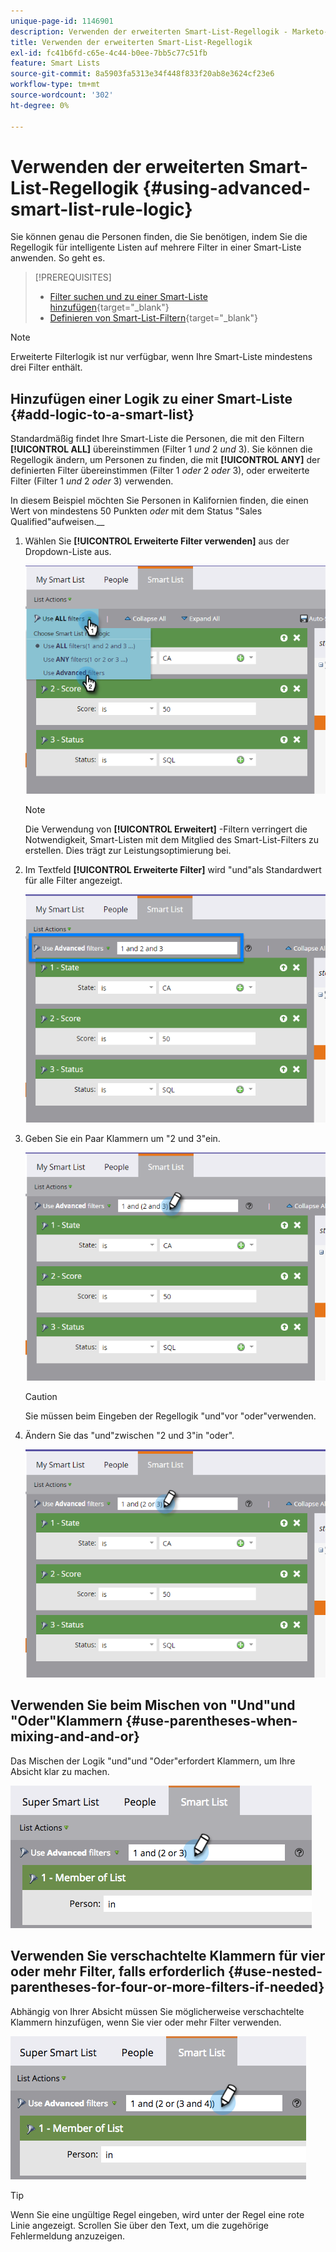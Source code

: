 ```yaml
---
unique-page-id: 1146901
description: Verwenden der erweiterten Smart-List-Regellogik - Marketo-Dokumente - Produktdokumentation
title: Verwenden der erweiterten Smart-List-Regellogik
exl-id: fc41b6fd-c65e-4c44-b0ee-7bb5c77c51fb
feature: Smart Lists
source-git-commit: 8a5903fa5313e34f448f833f20ab8e3624cf23e6
workflow-type: tm+mt
source-wordcount: '302'
ht-degree: 0%

---
```


# Verwenden der erweiterten Smart-List-Regellogik {#using-advanced-smart-list-rule-logic}

Sie können genau die Personen finden, die Sie benötigen, indem Sie die Regellogik für intelligente Listen auf mehrere Filter in einer Smart-Liste anwenden. So geht es.

>[!PREREQUISITES]
>
>* [Filter suchen und zu einer Smart-Liste hinzufügen](/help/marketo/product-docs/core-marketo-concepts/smart-lists-and-static-lists/creating-a-smart-list/find-and-add-filters-to-a-smart-list.md){target="_blank"}
>* [Definieren von Smart-List-Filtern](/help/marketo/product-docs/core-marketo-concepts/smart-lists-and-static-lists/creating-a-smart-list/define-smart-list-filters.md){target="_blank"}

>[!NOTE]
>
>Erweiterte Filterlogik ist nur verfügbar, wenn Ihre Smart-Liste mindestens drei Filter enthält.

## Hinzufügen einer Logik zu einer Smart-Liste {#add-logic-to-a-smart-list}

Standardmäßig findet Ihre Smart-Liste die Personen, die mit den Filtern **[!UICONTROL ALL]** übereinstimmen (Filter 1 _und_ 2 _und_ 3). Sie können die Regellogik ändern, um Personen zu finden, die mit **[!UICONTROL ANY]** der definierten Filter übereinstimmen (Filter 1 _oder_ 2 _oder_ 3), oder erweiterte Filter (Filter 1 _und_ 2 _oder_ 3) verwenden.

In diesem Beispiel möchten Sie Personen in Kalifornien finden, die einen Wert von mindestens 50 Punkten _oder_ mit dem Status &quot;Sales Qualified&quot;aufweisen.__

1. Wählen Sie **[!UICONTROL Erweiterte Filter verwenden]** aus der Dropdown-Liste aus.

   ![](assets/one.png)

   >[!NOTE]
   >
   >Die Verwendung von **[!UICONTROL Erweitert]** -Filtern verringert die Notwendigkeit, Smart-Listen mit dem Mitglied des Smart-List-Filters zu erstellen. Dies trägt zur Leistungsoptimierung bei.

1. Im Textfeld **[!UICONTROL Erweiterte Filter]** wird &quot;und&quot;als Standardwert für alle Filter angezeigt.

   ![](assets/two-2.png)

1. Geben Sie ein Paar Klammern um &quot;2 und 3&quot;ein.

   ![](assets/three-2.png)

   >[!CAUTION]
   >
   >Sie müssen beim Eingeben der Regellogik &quot;und&quot;vor &quot;oder&quot;verwenden.

1. Ändern Sie das &quot;und&quot;zwischen &quot;2 und 3&quot;in &quot;oder&quot;.

   ![](assets/four-1.png)

## Verwenden Sie beim Mischen von &quot;Und&quot;und &quot;Oder&quot;Klammern {#use-parentheses-when-mixing-and-and-or}

Das Mischen der Logik &quot;und&quot;und &quot;Oder&quot;erfordert Klammern, um Ihre Absicht klar zu machen.

![](assets/advancedfilters-parent.png)

## Verwenden Sie verschachtelte Klammern für vier oder mehr Filter, falls erforderlich {#use-nested-parentheses-for-four-or-more-filters-if-needed}

Abhängig von Ihrer Absicht müssen Sie möglicherweise verschachtelte Klammern hinzufügen, wenn Sie vier oder mehr Filter verwenden.

![](assets/advancedfilters-nested.png)

>[!TIP]
>
>Wenn Sie eine ungültige Regel eingeben, wird unter der Regel eine rote Linie angezeigt. Scrollen Sie über den Text, um die zugehörige Fehlermeldung anzuzeigen.
